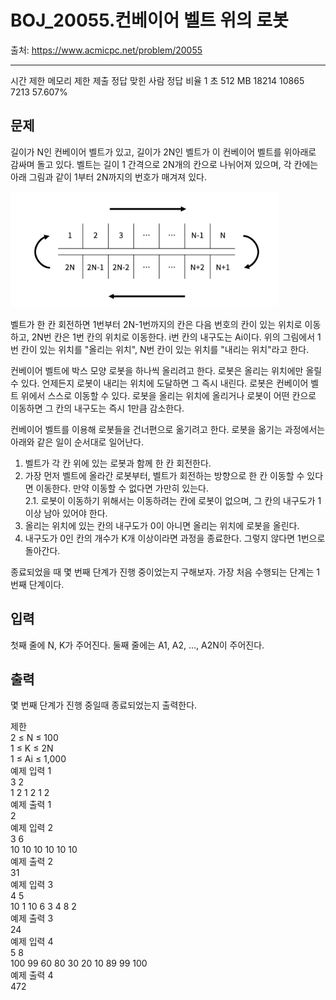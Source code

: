 # BOJ_20055.컨베이어 벨트 위의 로봇

출처: https://www.acmicpc.net/problem/20055

---
시간 제한	메모리 제한	제출	정답	맞힌 사람	정답 비율
1 초	512 MB	18214	10865	7213	57.607%

## 문제

길이가 N인 컨베이어 벨트가 있고, 길이가 2N인 벨트가 이 컨베이어 벨트를 위아래로 감싸며 돌고 있다. 벨트는 길이 1 간격으로 2N개의 칸으로 나뉘어져 있으며, 각 칸에는 아래 그림과 같이 1부터 2N까지의 번호가 매겨져 있다.  

![alt text](image.png)

벨트가 한 칸 회전하면 1번부터 2N-1번까지의 칸은 다음 번호의 칸이 있는 위치로 이동하고, 2N번 칸은 1번 칸의 위치로 이동한다. i번 칸의 내구도는 Ai이다. 위의 그림에서 1번 칸이 있는 위치를 "올리는 위치", N번 칸이 있는 위치를 "내리는 위치"라고 한다.   

컨베이어 벨트에 박스 모양 로봇을 하나씩 올리려고 한다. 로봇은 올리는 위치에만 올릴 수 있다. 언제든지 로봇이 내리는 위치에 도달하면 그 즉시 내린다. 로봇은 컨베이어 벨트 위에서 스스로 이동할 수 있다. 로봇을 올리는 위치에 올리거나 로봇이 어떤 칸으로 이동하면 그 칸의 내구도는 즉시 1만큼 감소한다.   

컨베이어 벨트를 이용해 로봇들을 건너편으로 옮기려고 한다. 로봇을 옮기는 과정에서는 아래와 같은 일이 순서대로 일어난다.  

1. 벨트가 각 칸 위에 있는 로봇과 함께 한 칸 회전한다.  
2. 가장 먼저 벨트에 올라간 로봇부터, 벨트가 회전하는 방향으로 한 칸 이동할 수 있다면 이동한다. 만약 이동할 수 없다면 가만히 있는다.  
2.1. 로봇이 이동하기 위해서는 이동하려는 칸에 로봇이 없으며, 그 칸의 내구도가 1 이상 남아 있어야 한다.  
3. 올리는 위치에 있는 칸의 내구도가 0이 아니면 올리는 위치에 로봇을 올린다.  
4. 내구도가 0인 칸의 개수가 K개 이상이라면 과정을 종료한다. 그렇지 않다면 1번으로 돌아간다.  


종료되었을 때 몇 번째 단계가 진행 중이었는지 구해보자. 가장 처음 수행되는 단계는   1번째 단계이다.  

## 입력  
첫째 줄에 N, K가 주어진다. 둘째 줄에는 A1, A2, ..., A2N이 주어진다.

## 출력  
몇 번째 단계가 진행 중일때 종료되었는지 출력한다.

제한   
2 ≤ N ≤ 100  
1 ≤ K ≤ 2N  
1 ≤ Ai ≤ 1,000  
예제 입력 1   
3 2   
1 2 1 2 1 2  
예제 출력 1    
2    
예제 입력 2   
3 6   
10 10 10 10 10 10   
예제 출력 2    
31     
예제 입력 3    
4 5    
10 1 10 6 3 4 8 2    
예제 출력 3     
24   
예제 입력 4    
5 8   
100 99 60 80 30 20 10 89 99 100    
예제 출력 4    
472    